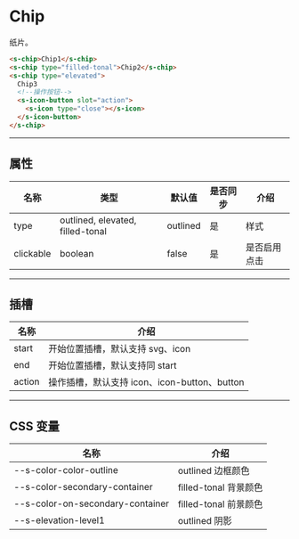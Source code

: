 # Chip

纸片。

```html preview
<s-chip>Chip1</s-chip>
<s-chip type="filled-tonal">Chip2</s-chip>
<s-chip type="elevated">
  Chip3
  <!--操作按钮-->
  <s-icon-button slot="action">
    <s-icon type="close"></s-icon>
  </s-icon-button>
</s-chip>
```

---

## 属性

| 名称      | 类型                              | 默认值   | 是否同步 | 介绍       |
| --------- | -------------------------------- | -------- | ------- | ---------- |
| type      | outlined, elevated, filled-tonal | outlined | 是      | 样式        |
| clickable | boolean                          | false    | 是      | 是否启用点击 |

---

## 插槽

| 名称   | 介绍                                       |
| ------ | ------------------------------------------ |
| start  | 开始位置插槽，默认支持 svg、icon             |
| end    | 开始位置插槽，默认支持同 start               |
| action | 操作插槽，默认支持 icon、icon-button、button |

---

## CSS 变量

| 名称                             | 介绍                 |
| -------------------------------- | -------------------- |
| --s-color-color-outline          | outlined 边框颜色     |
| --s-color-secondary-container    | filled-tonal 背景颜色 |
| --s-color-on-secondary-container | filled-tonal 前景颜色 |
| --s-elevation-level1             | outlined 阴影         |